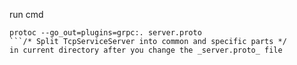 run cmd
```
protoc --go_out=plugins=grpc:. server.proto
```/* Split TcpServiceServer into common and specific parts */
in current directory after you change the _server.proto_ file
